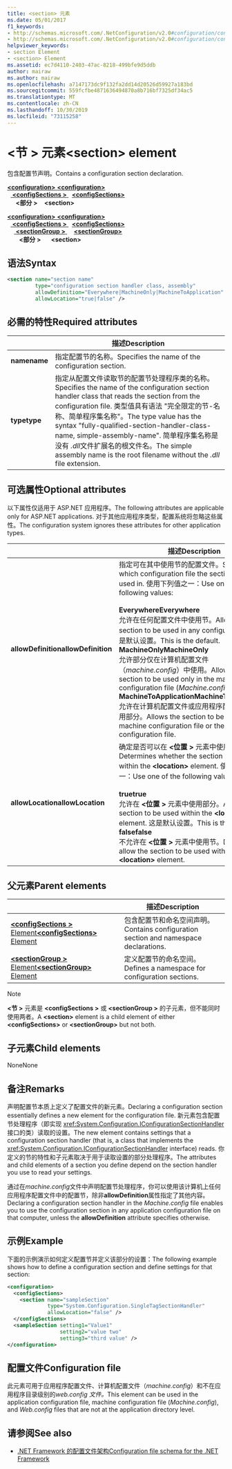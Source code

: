 ```yaml
---
title: <section> 元素
ms.date: 05/01/2017
f1_keywords:
- http://schemas.microsoft.com/.NetConfiguration/v2.0#configuration/configSections/section
- http://schemas.microsoft.com/.NetConfiguration/v2.0#configuration/configSections/sectionGroup/section
helpviewer_keywords:
- section Element
- <section> Element
ms.assetid: ec7d4110-2403-47ac-8218-499bfe9d5ddb
author: mairaw
ms.author: mairaw
ms.openlocfilehash: a7147173dc9f132fa2dd14d20526d59927a183bd
ms.sourcegitcommit: 559fcfbe4871636494870a8b716bf7325df34ac5
ms.translationtype: MT
ms.contentlocale: zh-CN
ms.lasthandoff: 10/30/2019
ms.locfileid: "73115258"
---
```

# <a name="section-element"></a><span data-ttu-id="599cf-102">\<节 > 元素</span><span class="sxs-lookup"><span data-stu-id="599cf-102">\<section> element</span></span>

<span data-ttu-id="599cf-103">包含配置节声明。</span><span class="sxs-lookup"><span data-stu-id="599cf-103">Contains a configuration section declaration.</span></span>

<span data-ttu-id="599cf-104">[ **\<configuration>** ](configuration-element.md) </span><span class="sxs-lookup"><span data-stu-id="599cf-104">[**\<configuration>**](configuration-element.md) </span></span>  
<span data-ttu-id="599cf-105">&nbsp;&nbsp;[ **\<configSections >** ](configsections-element-for-configuration.md) </span><span class="sxs-lookup"><span data-stu-id="599cf-105">&nbsp;&nbsp;[**\<configSections>**](configsections-element-for-configuration.md) </span></span>  
<span data-ttu-id="599cf-106">&nbsp;&nbsp;&nbsp;&nbsp; **\<部分 >**</span><span class="sxs-lookup"><span data-stu-id="599cf-106">&nbsp;&nbsp;&nbsp;&nbsp;**\<section>**</span></span>

<span data-ttu-id="599cf-107">[ **\<configuration>** ](configuration-element.md) </span><span class="sxs-lookup"><span data-stu-id="599cf-107">[**\<configuration>**](configuration-element.md) </span></span>  
<span data-ttu-id="599cf-108">&nbsp;&nbsp;[ **\<configSections >** ](configsections-element-for-configuration.md) </span><span class="sxs-lookup"><span data-stu-id="599cf-108">&nbsp;&nbsp;[**\<configSections>**](configsections-element-for-configuration.md) </span></span>  
<span data-ttu-id="599cf-109">&nbsp;&nbsp;&nbsp;&nbsp;[ **\<sectionGroup >** ](sectiongroup-element-for-configsections.md) </span><span class="sxs-lookup"><span data-stu-id="599cf-109">&nbsp;&nbsp;&nbsp;&nbsp;[**\<sectionGroup>**](sectiongroup-element-for-configsections.md) </span></span>  
<span data-ttu-id="599cf-110">&nbsp;&nbsp;&nbsp;&nbsp;&nbsp;&nbsp; **\<部分 >**</span><span class="sxs-lookup"><span data-stu-id="599cf-110">&nbsp;&nbsp;&nbsp;&nbsp;&nbsp;&nbsp;**\<section>**</span></span>

## <a name="syntax"></a><span data-ttu-id="599cf-111">语法</span><span class="sxs-lookup"><span data-stu-id="599cf-111">Syntax</span></span>

```xml
<section name="section name"
         type="configuration section handler class, assembly"
         allowDefinition="Everywhere|MachineOnly|MachineToApplication" 
         allowLocation="true|false" />
```

## <a name="required-attributes"></a><span data-ttu-id="599cf-112">必需的特性</span><span class="sxs-lookup"><span data-stu-id="599cf-112">Required attributes</span></span>

|           | <span data-ttu-id="599cf-113">描述</span><span class="sxs-lookup"><span data-stu-id="599cf-113">Description</span></span> |
| --------- | ----------- |
| <span data-ttu-id="599cf-114">**name**</span><span class="sxs-lookup"><span data-stu-id="599cf-114">**name**</span></span>  | <span data-ttu-id="599cf-115">指定配置节的名称。</span><span class="sxs-lookup"><span data-stu-id="599cf-115">Specifies the name of the configuration section.</span></span> |
| <span data-ttu-id="599cf-116">**type**</span><span class="sxs-lookup"><span data-stu-id="599cf-116">**type**</span></span>  | <span data-ttu-id="599cf-117">指定从配置文件读取节的配置节处理程序类的名称。</span><span class="sxs-lookup"><span data-stu-id="599cf-117">Specifies the name of the configuration section handler class that reads the section from the configuration file.</span></span> <span data-ttu-id="599cf-118">类型值具有语法 "完全限定的节-名称、简单程序集名称"。</span><span class="sxs-lookup"><span data-stu-id="599cf-118">The type value has the syntax "fully-qualified-section-handler-class-name, simple-assembly-name".</span></span> <span data-ttu-id="599cf-119">简单程序集名称是没有 *.dll*文件扩展名的根文件名。</span><span class="sxs-lookup"><span data-stu-id="599cf-119">The simple assembly name is the root filename without the *.dll* file extension.</span></span> |

## <a name="optional-attributes"></a><span data-ttu-id="599cf-120">可选属性</span><span class="sxs-lookup"><span data-stu-id="599cf-120">Optional attributes</span></span>

<span data-ttu-id="599cf-121">以下属性仅适用于 ASP.NET 应用程序。</span><span class="sxs-lookup"><span data-stu-id="599cf-121">The following attributes are applicable only for ASP.NET applications.</span></span> <span data-ttu-id="599cf-122">对于其他应用程序类型，配置系统将忽略这些属性。</span><span class="sxs-lookup"><span data-stu-id="599cf-122">The configuration system ignores these attributes for other application types.</span></span>

|                     | <span data-ttu-id="599cf-123">描述</span><span class="sxs-lookup"><span data-stu-id="599cf-123">Description</span></span> |
| ------------------- | ----------- |
| <span data-ttu-id="599cf-124">**allowDefinition**</span><span class="sxs-lookup"><span data-stu-id="599cf-124">**allowDefinition**</span></span> | <span data-ttu-id="599cf-125">指定可在其中使用节的配置文件。</span><span class="sxs-lookup"><span data-stu-id="599cf-125">Specifies which configuration file the section can be used in.</span></span> <span data-ttu-id="599cf-126">使用下列值之一：</span><span class="sxs-lookup"><span data-stu-id="599cf-126">Use one of the following values:</span></span><br><br><span data-ttu-id="599cf-127">**Everywhere**</span><span class="sxs-lookup"><span data-stu-id="599cf-127">**Everywhere**</span></span><br><span data-ttu-id="599cf-128">允许在任何配置文件中使用节。</span><span class="sxs-lookup"><span data-stu-id="599cf-128">Allows the section to be used in any configuration file.</span></span> <span data-ttu-id="599cf-129">这是默认设置。</span><span class="sxs-lookup"><span data-stu-id="599cf-129">This is the default.</span></span><br><span data-ttu-id="599cf-130">**MachineOnly**</span><span class="sxs-lookup"><span data-stu-id="599cf-130">**MachineOnly**</span></span><br><span data-ttu-id="599cf-131">允许部分仅在计算机配置文件（*machine.config*）中使用。</span><span class="sxs-lookup"><span data-stu-id="599cf-131">Allows the section to be used only in the machine configuration file (*Machine.config*).</span></span><br><span data-ttu-id="599cf-132">**MachineToApplication**</span><span class="sxs-lookup"><span data-stu-id="599cf-132">**MachineToApplication**</span></span><br><span data-ttu-id="599cf-133">允许在计算机配置文件或应用程序配置文件中使用部分。</span><span class="sxs-lookup"><span data-stu-id="599cf-133">Allows the section to be used in the machine configuration file or the application configuration file.</span></span> |
| <span data-ttu-id="599cf-134">**allowLocation**</span><span class="sxs-lookup"><span data-stu-id="599cf-134">**allowLocation**</span></span>   | <span data-ttu-id="599cf-135">确定是否可以在 **\<位置 >** 元素中使用节。</span><span class="sxs-lookup"><span data-stu-id="599cf-135">Determines whether the section can be used within the **\<location>** element.</span></span> <span data-ttu-id="599cf-136">使用下列值之一：</span><span class="sxs-lookup"><span data-stu-id="599cf-136">Use one of the following values:</span></span><br><br><span data-ttu-id="599cf-137">**true**</span><span class="sxs-lookup"><span data-stu-id="599cf-137">**true**</span></span><br><span data-ttu-id="599cf-138">允许在 **\<位置 >** 元素中使用部分。</span><span class="sxs-lookup"><span data-stu-id="599cf-138">Allows the section to be used within the **\<location>** element.</span></span> <span data-ttu-id="599cf-139">这是默认设置。</span><span class="sxs-lookup"><span data-stu-id="599cf-139">This is the default.</span></span><br><span data-ttu-id="599cf-140">**false**</span><span class="sxs-lookup"><span data-stu-id="599cf-140">**false**</span></span><br><span data-ttu-id="599cf-141">不允许在 **\<位置 >** 元素中使用节。</span><span class="sxs-lookup"><span data-stu-id="599cf-141">Does not allow the section to be used within the **\<location>** element.</span></span> |

## <a name="parent-elements"></a><span data-ttu-id="599cf-142">父元素</span><span class="sxs-lookup"><span data-stu-id="599cf-142">Parent elements</span></span>

|     | <span data-ttu-id="599cf-143">描述</span><span class="sxs-lookup"><span data-stu-id="599cf-143">Description</span></span> |
| --- | ----------- |
| [<span data-ttu-id="599cf-144"> **\<configSections >** Element</span><span class="sxs-lookup"><span data-stu-id="599cf-144">**\<configSections>** Element</span></span>](configsections-element-for-configuration.md) | <span data-ttu-id="599cf-145">包含配置节和命名空间声明。</span><span class="sxs-lookup"><span data-stu-id="599cf-145">Contains configuration section and namespace declarations.</span></span> |
| [<span data-ttu-id="599cf-146"> **\<sectionGroup >** Element</span><span class="sxs-lookup"><span data-stu-id="599cf-146">**\<sectionGroup>** Element</span></span>](sectiongroup-element-for-configsections.md) | <span data-ttu-id="599cf-147">定义配置节的命名空间。</span><span class="sxs-lookup"><span data-stu-id="599cf-147">Defines a namespace for configuration sections.</span></span> |

> [!NOTE]
> <span data-ttu-id="599cf-148">**\<节 >** 元素是 **\<configSections >** 或 **\<sectionGroup >** 的子元素，但不能同时使用两者。</span><span class="sxs-lookup"><span data-stu-id="599cf-148">A **\<section>** element is a child element of either **\<configSections>** or **\<sectionGroup>** but not both.</span></span>

## <a name="child-elements"></a><span data-ttu-id="599cf-149">子元素</span><span class="sxs-lookup"><span data-stu-id="599cf-149">Child elements</span></span>

<span data-ttu-id="599cf-150">None</span><span class="sxs-lookup"><span data-stu-id="599cf-150">None</span></span>

## <a name="remarks"></a><span data-ttu-id="599cf-151">备注</span><span class="sxs-lookup"><span data-stu-id="599cf-151">Remarks</span></span>

<span data-ttu-id="599cf-152">声明配置节本质上定义了配置文件的新元素。</span><span class="sxs-lookup"><span data-stu-id="599cf-152">Declaring a configuration section essentially defines a new element for the configuration file.</span></span> <span data-ttu-id="599cf-153">新元素包含配置节处理程序（即实现 <xref:System.Configuration.IConfigurationSectionHandler> 接口的类）读取的设置。</span><span class="sxs-lookup"><span data-stu-id="599cf-153">The new element contains settings that a configuration section handler (that is, a class that implements the <xref:System.Configuration.IConfigurationSectionHandler> interface) reads.</span></span> <span data-ttu-id="599cf-154">你定义的节的特性和子元素取决于用于读取设置的部分处理程序。</span><span class="sxs-lookup"><span data-stu-id="599cf-154">The attributes and child elements of a section you define depend on the section handler you use to read your settings.</span></span>

<span data-ttu-id="599cf-155">通过在*machine.config*文件中声明配置节处理程序，你可以使用该计算机上任何应用程序配置文件中的配置节，除非**allowDefinition**属性指定了其他内容。</span><span class="sxs-lookup"><span data-stu-id="599cf-155">Declaring a configuration section handler in the *Machine.config* file enables you to use the configuration section in any application configuration file on that computer, unless the **allowDefinition** attribute specifies otherwise.</span></span>

## <a name="example"></a><span data-ttu-id="599cf-156">示例</span><span class="sxs-lookup"><span data-stu-id="599cf-156">Example</span></span>

<span data-ttu-id="599cf-157">下面的示例演示如何定义配置节并定义该部分的设置：</span><span class="sxs-lookup"><span data-stu-id="599cf-157">The following example shows how to define a configuration section and define settings for that section:</span></span>

```xml
<configuration>
  <configSections>
    <section name="sampleSection"
             type="System.Configuration.SingleTagSectionHandler" 
             allowLocation="false" />
  </configSections>
  <sampleSection setting1="Value1" 
                 setting2="value two" 
                 setting3="third value" />
</configuration>
```

## <a name="configuration-file"></a><span data-ttu-id="599cf-158">配置文件</span><span class="sxs-lookup"><span data-stu-id="599cf-158">Configuration file</span></span>

<span data-ttu-id="599cf-159">此元素可用于应用程序配置文件、计算机配置文件（*machine.config*）和不在应用程序目录级别的*web.config 文件。*</span><span class="sxs-lookup"><span data-stu-id="599cf-159">This element can be used in the application configuration file, machine configuration file (*Machine.config*), and *Web.config* files that are not at the application directory level.</span></span>

## <a name="see-also"></a><span data-ttu-id="599cf-160">请参阅</span><span class="sxs-lookup"><span data-stu-id="599cf-160">See also</span></span>

- [<span data-ttu-id="599cf-161">.NET Framework 的配置文件架构</span><span class="sxs-lookup"><span data-stu-id="599cf-161">Configuration file schema for the .NET Framework</span></span>](index.md)
